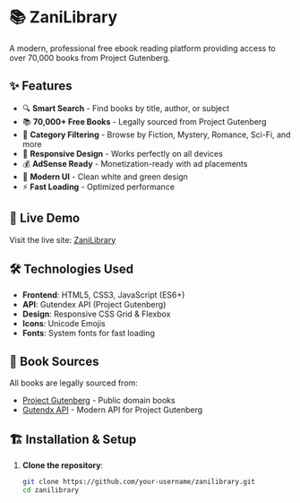 # 📚 ZaniLibrary

A modern, professional free ebook reading platform providing access to over 70,000 books from Project Gutenberg.

## ✨ Features

- 🔍 **Smart Search** - Find books by title, author, or subject
- 📚 **70,000+ Free Books** - Legally sourced from Project Gutenberg
- 🎯 **Category Filtering** - Browse by Fiction, Mystery, Romance, Sci-Fi, and more
- 📱 **Responsive Design** - Works perfectly on all devices
- 💰 **AdSense Ready** - Monetization-ready with ad placements
- 🎨 **Modern UI** - Clean white and green design
- ⚡ **Fast Loading** - Optimized performance

## 🚀 Live Demo

Visit the live site: [ZaniLibrary](https://your-username.github.io/zanilibrary)

## 🛠️ Technologies Used

- **Frontend**: HTML5, CSS3, JavaScript (ES6+)
- **API**: Gutendex API (Project Gutenberg)
- **Design**: Responsive CSS Grid & Flexbox
- **Icons**: Unicode Emojis
- **Fonts**: System fonts for fast loading

## 📖 Book Sources

All books are legally sourced from:
- [Project Gutenberg](https://www.gutenberg.org/) - Public domain books
- [Gutendx API](https://gutendx.com/) - Modern API for Project Gutenberg

## 🏗️ Installation & Setup

1. **Clone the repository**:
   ```bash
   git clone https://github.com/your-username/zanilibrary.git
   cd zanilibrary
